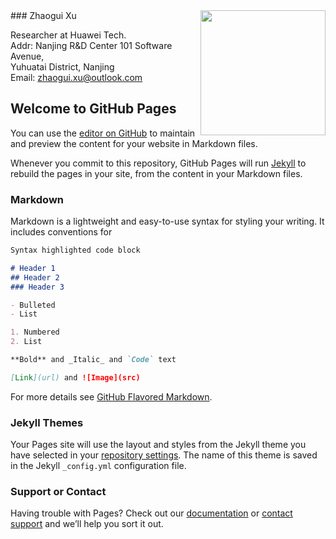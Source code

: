 <img style="float: right;" height="200" width="200" src="https://sites.google.com/site/pyzhaogui/home/633511372.jpg?attredirects=0" />
### Zhaogui Xu

Researcher at Huawei Tech.  
Addr: Nanjing R&D Center 101 Software Avenue,  
            Yuhuatai District, Nanjing  
Email: zhaogui.xu@outlook.com  

## Welcome to GitHub Pages

You can use the [editor on GitHub](https://github.com/zhaoguixu/zhaogui.github.io/edit/master/index.md) to maintain and preview the content for your website in Markdown files.

Whenever you commit to this repository, GitHub Pages will run [Jekyll](https://jekyllrb.com/) to rebuild the pages in your site, from the content in your Markdown files.

### Markdown

Markdown is a lightweight and easy-to-use syntax for styling your writing. It includes conventions for

```markdown
Syntax highlighted code block

# Header 1
## Header 2
### Header 3

- Bulleted
- List

1. Numbered
2. List

**Bold** and _Italic_ and `Code` text

[Link](url) and ![Image](src)
```

For more details see [GitHub Flavored Markdown](https://guides.github.com/features/mastering-markdown/).

### Jekyll Themes

Your Pages site will use the layout and styles from the Jekyll theme you have selected in your [repository settings](https://github.com/zhaoguixu/zhaogui.github.io/settings). The name of this theme is saved in the Jekyll `_config.yml` configuration file.

### Support or Contact

Having trouble with Pages? Check out our [documentation](https://help.github.com/categories/github-pages-basics/) or [contact support](https://github.com/contact) and we’ll help you sort it out.
